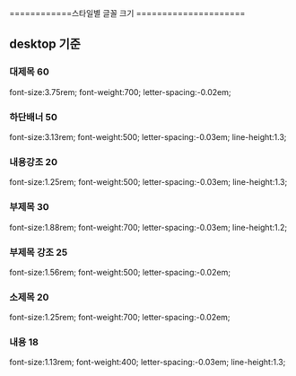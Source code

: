 ============스타일별 글꼴 크기 =====================
## desktop 기준
### 대제목 60
font-size:3.75rem; font-weight:700; letter-spacing:-0.02em;
### 하단배너 50
font-size:3.13rem; font-weight:500; letter-spacing:-0.03em; line-height:1.3;
### 내용강조 20
font-size:1.25rem; font-weight:500; letter-spacing:-0.03em; line-height:1.3;
### 부제목 30
font-size:1.88rem; font-weight:700; letter-spacing:-0.03em; line-height:1.2;
### 부제목 강조 25
font-size:1.56rem; font-weight:500; letter-spacing:-0.02em; 
### 소제목 20
font-size:1.25rem; font-weight:700; letter-spacing:-0.02em; 
### 내용 18
font-size:1.13rem; font-weight:400; letter-spacing:-0.03em; line-height:1.3;
